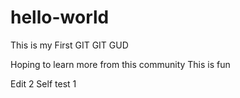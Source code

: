 # hello-world

This is my First GIT
GIT GUD

Hoping to learn more from this community
This is fun

Edit 2
Self test 1
